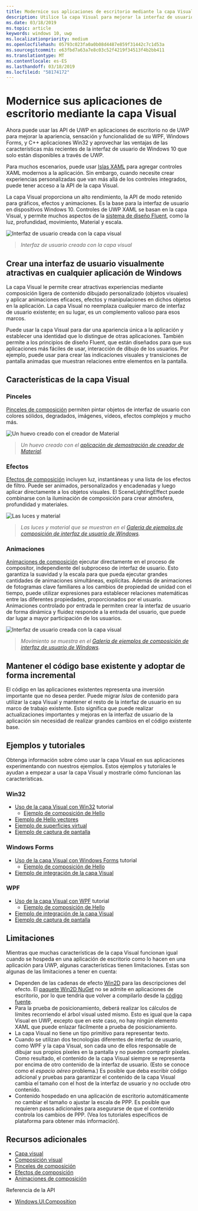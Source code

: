 ```yaml
---
title: Modernice sus aplicaciones de escritorio mediante la capa Visual
description: Utilice la capa Visual para mejorar la interfaz de usuario de la aplicación de escritorio de .NET o Win32.
ms.date: 03/18/2019
ms.topic: article
keywords: windows 10, uwp
ms.localizationpriority: medium
ms.openlocfilehash: 05793c023fa0a0b08d4487e859f31442c7c1d53a
ms.sourcegitcommit: e63fbd7a63a7e8c03c52f4219f34513f4b2bb411
ms.translationtype: MT
ms.contentlocale: es-ES
ms.lasthandoff: 03/18/2019
ms.locfileid: "58174172"
---
```

# <a name="modernize-your-desktop-app-using-the-visual-layer"></a>Modernice sus aplicaciones de escritorio mediante la capa Visual

Ahora puede usar las API de UWP en aplicaciones de escritorio no de UWP para mejorar la apariencia, sensación y funcionalidad de su WPF, Windows Forms, y C++ aplicaciones Win32 y aprovechar las ventajas de las características más recientes de la interfaz de usuario de Windows 10 que solo están disponibles a través de UWP.

Para muchos escenarios, puede usar [Islas XAML](../xaml-platform/xaml-host-controls.md) para agregar controles XAML modernos a la aplicación. Sin embargo, cuando necesite crear experiencias personalizadas que van más allá de los controles integrados, puede tener acceso a la API de la capa Visual.

La capa Visual proporciona un alto rendimiento, la API de modo retenido para gráficos, efectos y animaciones. Es la base para la interfaz de usuario en dispositivos Windows 10. Controles de UWP XAML se basan en la capa Visual, y permite muchos aspectos de la [sistema de diseño Fluent](../design/fluent-design-system/index.md), como la luz, profundidad, movimiento, Material y escala.

![Interfaz de usuario creada con la capa visual](images/interop/pull-to-animate.gif)

> _Interfaz de usuario creada con la capa visual_

## <a name="create-a-visually-engaging-user-interface-in-any-windows-app"></a>Crear una interfaz de usuario visualmente atractivas en cualquier aplicación de Windows

La capa Visual le permite crear atractivas experiencias mediante composición ligera de contenido dibujado personalizado (objetos visuales) y aplicar animaciones eficaces, efectos y manipulaciones en dichos objetos en la aplicación. La capa Visual no reemplaza cualquier marco de interfaz de usuario existente; en su lugar, es un complemento valioso para esos marcos.

Puede usar la capa Visual para dar una apariencia única a la aplicación y establecer una identidad que lo distingue de otras aplicaciones. También permite a los principios de diseño Fluent, que están diseñados para que sus aplicaciones más fáciles de usar, interacción de dibujo de los usuarios. Por ejemplo, puede usar para crear las indicaciones visuales y transiciones de pantalla animadas que muestran relaciones entre elementos en la pantalla.

## <a name="visual-layer-features"></a>Características de la capa Visual

### <a name="brushes"></a>Pinceles

[Pinceles de composición](composition-brushes.md) permiten pintar objetos de interfaz de usuario con colores sólidos, degradados, imágenes, vídeos, efectos complejos y mucho más.

![Un huevo creado con el creador de Material](images/interop/egg.gif)

> _Un huevo creado con el [aplicación de demostración de creador de Material](https://github.com/Microsoft/WindowsCompositionSamples/tree/master/Demos/MaterialCreator)._

### <a name="effects"></a>Efectos

[Efectos de composición](composition-effects.md) incluyen luz, instantáneas y una lista de los efectos de filtro. Puede ser animados, personalizados y encadenadas y luego aplicar directamente a los objetos visuales. El SceneLightingEffect puede combinarse con la iluminación de composición para crear atmósfera, profundidad y materiales.

![Las luces y material](images/interop/light-interop.gif)

> _Las luces y material que se muestran en el [Galería de ejemplos de composición de interfaz de usuario de Windows](https://github.com/Microsoft/WindowsCompositionSamples/tree/master/SampleGallery)._

### <a name="animations"></a>Animaciones

[Animaciones de composición](composition-animation.md) ejecutar directamente en el proceso de compositor, independiente del subproceso de interfaz de usuario. Esto garantiza la suavidad y la escala para que pueda ejecutar grandes cantidades de animaciones simultáneas, explícitas. Además de animaciones de fotogramas clave familiares a los cambios de propiedad de unidad con el tiempo, puede utilizar expresiones para establecer relaciones matemáticas entre las diferentes propiedades, proporcionados por el usuario. Animaciones controlado por entrada le permiten crear la interfaz de usuario de forma dinámica y fluidez responde a la entrada del usuario, que puede dar lugar a mayor participación de los usuarios.

![Interfaz de usuario creada con la capa visual](images/interop/swipe-scroller.gif)

> _Movimiento se muestra en el [Galería de ejemplos de composición de interfaz de usuario de Windows](https://github.com/Microsoft/WindowsCompositionSamples/tree/master/SampleGallery)._

## <a name="keep-your-existing-codebase-and-adopt-incrementally"></a>Mantener el código base existente y adoptar de forma incremental

El código en las aplicaciones existentes representa una inversión importante que no desea perder. Puede migrar _Islas_ de contenido para utilizar la capa Visual y mantener el resto de la interfaz de usuario en su marco de trabajo existente. Esto significa que puede realizar actualizaciones importantes y mejoras en la interfaz de usuario de la aplicación sin necesidad de realizar grandes cambios en el código existente base.

## <a name="samples-and-tutorials"></a>Ejemplos y tutoriales

Obtenga información sobre cómo usar la capa Visual en sus aplicaciones experimentando con nuestros ejemplos. Estos ejemplos y tutoriales le ayudan a empezar a usar la capa Visual y mostrarle cómo funcionan las características.

### <a name="win32"></a>Win32

- [Uso de la capa Visual con Win32](using-the-visual-layer-with-win32.md) tutorial
  - [Ejemplo de composición de Hello](https://github.com/Microsoft/Windows.UI.Composition-Win32-Samples/tree/master/cpp/HelloComposition)
- [Ejemplo de Hello vectores](https://github.com/Microsoft/Windows.UI.Composition-Win32-Samples/tree/master/cpp/HelloVectors)
- [Ejemplo de superficies virtual](https://github.com/Microsoft/Windows.UI.Composition-Win32-Samples/tree/master/cpp/VirtualSurfaces)
- [Ejemplo de captura de pantalla](https://github.com/Microsoft/Windows.UI.Composition-Win32-Samples/tree/master/cpp/ScreenCaptureforHWND)

### <a name="windows-forms"></a>Windows Forms

- [Uso de la capa Visual con Windows Forms](using-the-visual-layer-with-windows-forms.md) tutorial
  - [Ejemplo de composición de Hello](https://github.com/Microsoft/Windows.UI.Composition-Win32-Samples/tree/master/dotnet/WinForms/HelloComposition)
- [Ejemplo de integración de la capa Visual](https://github.com/Microsoft/Windows.UI.Composition-Win32-Samples/tree/master/dotnet/WinForms/VisualLayerIntegration)

### <a name="wpf"></a>WPF

- [Uso de la capa Visual con WPF](using-the-visual-layer-with-wpf.md) tutorial
  - [Ejemplo de composición de Hello](https://github.com/Microsoft/Windows.UI.Composition-Win32-Samples/tree/master/dotnet/WPF/HelloComposition)
- [Ejemplo de integración de la capa Visual](https://github.com/Microsoft/Windows.UI.Composition-Win32-Samples/tree/master/dotnet/WPF/VisualLayerIntegration)
- [Ejemplo de captura de pantalla](https://github.com/Microsoft/Windows.UI.Composition-Win32-Samples/tree/master/dotnet/WPF/ScreenCapture)

## <a name="limitations"></a>Limitaciones

Mientras que muchas características de la capa Visual funcionan igual cuando se hospeda en una aplicación de escritorio como lo hacen en una aplicación para UWP, algunas características tienen limitaciones. Estas son algunas de las limitaciones a tener en cuenta:

- Dependen de las cadenas de efecto [Win2D](http://microsoft.github.io/Win2D/html/Introduction.htm) para las descripciones del efecto. El [paquete Win2D NuGet](https://www.nuget.org/packages/Win2D.uwp) no se admite en aplicaciones de escritorio, por lo que tendría que volver a compilarlo desde la [código fuente](https://github.com/Microsoft/Win2D).
- Para la prueba de posicionamiento, deberá realizar los cálculos de límites recorriendo el árbol visual usted mismo. Esto es igual que la capa Visual en UWP, excepto que en este caso, no hay ningún elemento XAML que puede enlazar fácilmente a prueba de posicionamiento.
- La capa Visual no tiene un tipo primitivo para representar texto.
- Cuando se utilizan dos tecnologías diferentes de interfaz de usuario, como WPF y la capa Visual, son cada uno de ellos responsable de dibujar sus propios píxeles en la pantalla y no pueden compartir píxeles. Como resultado, el contenido de la capa Visual siempre se representa por encima de otro contenido de la interfaz de usuario. (Esto se conoce como el _espacio aéreo_ problema.) Es posible que deba escribir código adicional y pruebas para garantizar el contenido de la capa Visual cambia el tamaño con el host de la interfaz de usuario y no occlude otro contenido.
- Contenido hospedado en una aplicación de escritorio automáticamente no cambiar el tamaño o ajustar la escala de PPP. Es posible que requieren pasos adicionales para asegurarse de que el contenido controla los cambios de PPP. (Vea los tutoriales específicos de plataforma para obtener más información).

## <a name="additional-resources"></a>Recursos adicionales

- [Capa visual](visual-layer.md)
- [Composición visual](composition-visual-tree.md)
- [Pinceles de composición](composition-brushes.md)
- [Efectos de composición](composition-effects.md)
- [Animaciones de composición](composition-animation.md)

Referencia de la API

- [Windows.UI.Composition](/uwp/api/Windows.UI.Composition)